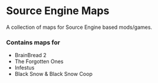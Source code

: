 # Source Engine Maps
A collection of maps for Source Engine based mods/games.

### Contains maps for
* BrainBread 2
* The Forgotten Ones
* Infestus
* Black Snow & Black Snow Coop

